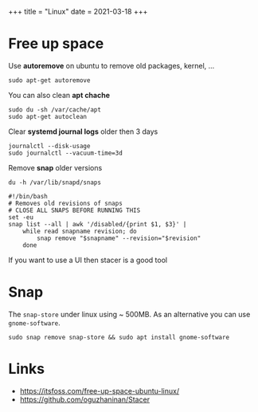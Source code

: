 +++
title = "Linux"
date = 2021-03-18
+++

# Free up space
Use __autoremove__ on ubuntu to remove old packages, kernel, ...
```
sudo apt-get autoremove
```
You can also clean __apt chache__
```
sudo du -sh /var/cache/apt
sudo apt-get autoclean
```
Clear __systemd journal logs__ older then 3 days
```
journalctl --disk-usage
sudo journalctl --vacuum-time=3d
```
Remove __snap__ older versions
```
du -h /var/lib/snapd/snaps

#!/bin/bash
# Removes old revisions of snaps
# CLOSE ALL SNAPS BEFORE RUNNING THIS
set -eu
snap list --all | awk '/disabled/{print $1, $3}' |
    while read snapname revision; do
        snap remove "$snapname" --revision="$revision"
    done
```
If you want to use a UI then stacer is a good tool

# Snap
The `snap-store` under linux using ~ 500MB. As an alternative you can use `gnome-software`.
```
sudo snap remove snap-store && sudo apt install gnome-software
```

# Links
* https://itsfoss.com/free-up-space-ubuntu-linux/
* https://github.com/oguzhaninan/Stacer
